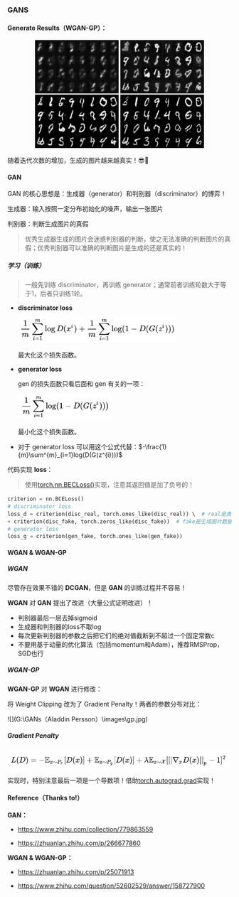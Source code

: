 ### GANS

#### Generate Results（WGAN-GP）：

<div align="center">
    <img src="images\fake1.png" height="120" width="188" >
    <img src="images\fake3.png" height="120" width="188" >
    <img src="images\fake4.png" height="120" width="188" >
    <img src="images\fake6.png" height="120" width="188" >
</div>

随着迭代次数的增加，生成的图片越来越真实！😎🎉

#### GAN

GAN 的核心思想是：生成器（generator）和判别器（discriminator）的博弈！

生成器：输入按照一定分布初始化的噪声，输出一张图片

判别器：判断生成图片的真假

> 优秀生成器生成的图片会迷惑判别器的判断，使之无法准确的判断图片的真假；优秀判别器可以准确的判断图片是生成的还是真实的！

##### 学习（训练）

> 一般先训练 discriminator，再训练 generator；通常前者训练轮数大于等于1，后者只训练1轮。

- **discriminator loss**

  <img src="images\equation.png" style="zoom:70%;" />

  最大化这个损失函数。

- **generator loss**

  gen 的损失函数只看后面和 gen 有关的一项：

  <img src="images\equation_gen.png" style="zoom:70%;" />

  最小化这个损失函数。

- 对于 generator loss 可以用这个公式代替：$-\frac{1}{m}\sum^{m}_{i=1}log(D(G(z^{i})))$

代码实现 **loss**：

> 使用[torch.nn.BECLoss()](https://pytorch.org/docs/stable/generated/torch.nn.BCELoss.html#bceloss)实现，注意其返回值是加了负号的！

```python
criterion = nn.BCELoss()
# discriminator loss
loss_d = criterion(disc_real, torch.ones_like(disc_real)) \  # real是真实图片数据
+ criterion(disc_fake, torch.zeros_like(disc_fake))  # fake是生成图片数据
# generator loss
loss_g = criterion(gen_fake, torch.ones_like(gen_fake))
```

#### WGAN & WGAN-GP

##### WGAN 

尽管存在效果不错的 **DCGAN**，但是 **GAN** 的训练过程并不容易！

**WGAN** 对 **GAN** 提出了改进（大量公式证明改进）！

- 判别器最后一层去掉sigmoid
- 生成器和判别器的loss不取log
- 每次更新判别器的参数之后把它们的绝对值截断到不超过一个固定常数c
- 不要用基于动量的优化算法（包括momentum和Adam），推荐RMSProp，SGD也行

##### WGAN-GP

**WGAN-GP** 对 **WGAN** 进行修改：

将 Weight Clipping 改为了 Gradient Penalty！两者的参数分布对比：

![](G:\GANs（Aladdin Persson）\images\gp.jpg)

##### Gradient Penalty

<img src="images\equation_gp.png" style="zoom:60%;" />

实现时，特别注意最后一项是一个导数项！借助[torch.autograd.grad](https://pytorch.org/docs/stable/generated/torch.autograd.grad.html#torch-autograd-grad)实现！

#### Reference（Thanks to!）

**GAN：**

- https://www.zhihu.com/collection/779863559

- https://zhuanlan.zhihu.com/p/266677860

**WGAN & WGAN-GP：**

- https://zhuanlan.zhihu.com/p/25071913

- https://www.zhihu.com/question/52602529/answer/158727900
